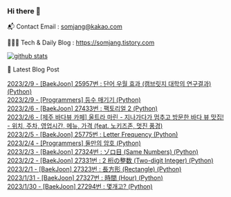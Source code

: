 ### Hi there 👋

📬  Contact Email : somjang@kakao.com

👨🏻‍💻  Tech & Daily Blog : https://somjang.tistory.com

[![github stats](https://github-readme-stats.vercel.app/api?username=SOMJANG&show_icons=true&hide_border=False)](https://somjang.tistory.com)

🤩 Latest Blog Post

[2023/2/9 - [BaekJoon] 25957번 : 단어 우월 효과 (캠브릿지 대학의 연구결과) (Python)](https://somjang.tistory.com/entry/BaekJoon-25957%EB%B2%88-%EB%8B%A8%EC%96%B4-%EC%9A%B0%EC%9B%94-%ED%9A%A8%EA%B3%BC-%EC%BA%A0%EB%B8%8C%EB%A6%BF%EC%A7%80-%EB%8C%80%ED%95%99%EC%9D%98-%EC%97%B0%EA%B5%AC%EA%B2%B0%EA%B3%BC-Python) <br>
[2023/2/9 - [Programmers] 등수 매기기 (Python)](https://somjang.tistory.com/entry/Programmers-%EB%93%B1%EC%88%98-%EB%A7%A4%EA%B8%B0%EA%B8%B0-Python) <br>
[2023/2/6 - [BaekJoon] 27433번 : 팩토리얼 2 (Python)](https://somjang.tistory.com/entry/BaekJoon-27433%EB%B2%88-%ED%8C%A9%ED%86%A0%EB%A6%AC%EC%96%BC-2-Python) <br>
[2023/2/6 - [제주 바다뷰 카페] 울트라 마린 - 지나가다가 멈추고 방문한 바다 뷰 맛집! - 위치, 주차, 영업시간, 메뉴, 가격 (feat. 노키즈존, 멋진 풍경)](https://somjang.tistory.com/entry/%EC%A0%9C%EC%A3%BC-%EB%B0%94%EB%8B%A4%EB%B7%B0-%EC%B9%B4%ED%8E%98-%EC%9A%B8%ED%8A%B8%EB%9D%BC-%EB%A7%88%EB%A6%B0-%EC%A7%80%EB%82%98%EA%B0%80%EB%8B%A4%EA%B0%80-%EB%A9%88%EC%B6%94%EA%B3%A0-%EB%B0%A9%EB%AC%B8%ED%95%9C-%EB%B0%94%EB%8B%A4-%EB%B7%B0-%EB%A7%9B%EC%A7%91-%EC%9C%84%EC%B9%98-%EC%A3%BC%EC%B0%A8-%EC%98%81%EC%97%85%EC%8B%9C%EA%B0%84-%EB%A9%94%EB%89%B4-%EA%B0%80%EA%B2%A9) <br>
[2023/2/5 - [BaekJoon] 25775번 : Letter Frequency (Python)](https://somjang.tistory.com/entry/BaekJoon-25775%EB%B2%88-Letter-Frequency-Python) <br>
[2023/2/4 - [Programmers] 둘만의 암호 (Python)](https://somjang.tistory.com/entry/Programmers-%EB%91%98%EB%A7%8C%EC%9D%98-%EC%95%94%ED%98%B8-Python) <br>
[2023/2/3 - [BaekJoon] 27324번 : ゾロ目 (Same Numbers) (Python)](https://somjang.tistory.com/entry/BaekJoon-27324%EB%B2%88-%E3%82%BE%E3%83%AD%E7%9B%AE-Same-Numbers-Python) <br>
[2023/2/2 - [BaekJoon] 27331번 : 2 桁の整数 (Two-digit Integer) (Python)](https://somjang.tistory.com/entry/BaekJoon-27331%EB%B2%88-2-%E6%A1%81%E3%81%AE%E6%95%B4%E6%95%B0-Two-digit-Integer-Python) <br>
[2023/2/1 - [BaekJoon] 27323번 : 長方形 (Rectangle) (Python)](https://somjang.tistory.com/entry/BaekJoon-27323%EB%B2%88-%E9%95%B7%E6%96%B9%E5%BD%A2-Rectangle-Python) <br>
[2023/1/31 - [BaekJoon] 27327번 : 時間 (Hour) (Python)](https://somjang.tistory.com/entry/BaekJoon-27327%EB%B2%88-%E6%99%82%E9%96%93-Hour-Python) <br>
[2023/1/30 - [BaekJoon] 27294번 : 몇개고? (Python)](https://somjang.tistory.com/entry/BaekJoon-27294%EB%B2%88-%EB%AA%87%EA%B0%9C%EA%B3%A0-Python) <br>
